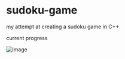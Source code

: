# sudoku-game
my attempt at creating a sudoku game in C++

current progress

![image](https://user-images.githubusercontent.com/104849057/191009551-998d5308-d6c8-4ef5-90f2-49b8b3df4f4e.png)
